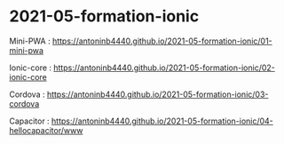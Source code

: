# 2021-05-formation-ionic

Mini-PWA : https://antoninb4440.github.io/2021-05-formation-ionic/01-mini-pwa

Ionic-core : https://antoninb4440.github.io/2021-05-formation-ionic/02-ionic-core

Cordova : https://antoninb4440.github.io/2021-05-formation-ionic/03-cordova

Capacitor : https://antoninb4440.github.io/2021-05-formation-ionic/04-hellocapacitor/www
